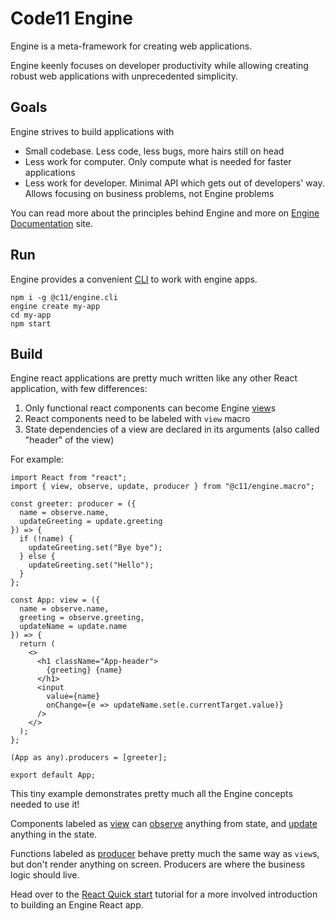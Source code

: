 # Code11 Engine

Engine is a meta-framework for creating web applications.

Engine keenly focuses on developer productivity while allowing creating robust
web applications with unprecedented simplicity.

## Goals

Engine strives to build applications with

- Small codebase. Less code, less bugs, more hairs still on head
- Less work for computer. Only compute what is needed for faster applications
- Less work for developer. Minimal API which gets out of developers' way. Allows
  focusing on business problems, not Engine problems

You can read more about the principles behind Engine and more on [Engine
Documentation](https://code11.github.io/engine/docs/) site.

## Run

Engine provides a convenient [CLI](https://code11.github.io/engine/docs/cli) to
work with engine apps.

```
npm i -g @c11/engine.cli
engine create my-app
cd my-app
npm start
```

## Build

Engine react applications are pretty much written like any other React
application, with few differences:

1. Only functional react components can become Engine
   [view](https://code11.github.io/engine/docs/api/view)s
2. React components need to be labeled with `view` macro
3. State dependencies of a view are declared in its arguments (also called
   "header" of the view)

For example:

```tsx
import React from "react";
import { view, observe, update, producer } from "@c11/engine.macro";

const greeter: producer = ({
  name = observe.name,
  updateGreeting = update.greeting
}) => {
  if (!name) {
    updateGreeting.set("Bye bye");
  } else {
    updateGreeting.set("Hello");
  }
};

const App: view = ({
  name = observe.name,
  greeting = observe.greeting,
  updateName = update.name
}) => {
  return (
    <>
      <h1 className="App-header">
        {greeting} {name}
      </h1>
      <input
        value={name}
        onChange={e => updateName.set(e.currentTarget.value)}
      />
    </>
  );
};

(App as any).producers = [greeter];

export default App;
```

This tiny example demonstrates pretty much all the Engine concepts needed to use
it!

Components labeled as [view](https://code11.github.io/engine/docs/api/view) can
[observe](https://code11.github.io/engine/docs/api/observe) anything from state,
and [update](https://code11.github.io/engine/docs/api/update) anything in the
state.

Functions labeled as
[producer](https://code11.github.io/engine/docs/api/producer) behave pretty much
the same way as `view`s, but don't render anything on screen. Producers are
where the business logic should live.

Head over to the [React Quick
start](https://code11.github.io/engine/docs/tutorials/react/setup) tutorial for
a more involved introduction to building an Engine React app.
